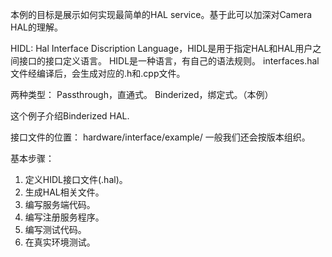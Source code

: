 本例的目标是展示如何实现最简单的HAL service。基于此可以加深对Camera HAL的理解。

HIDL: Hal Interface Discription Language，HIDL是用于指定HAL和HAL用户之间接口的接口定义语言。
HIDL是一种语言，有自己的语法规则。
interfaces.hal文件经编译后，会生成对应的.h和.cpp文件。

两种类型：
Passthrough，直通式。
Binderized，绑定式。（本例）

这个例子介绍Binderized HAL.

接口文件的位置：
hardware/interface/example/
一般我们还会按版本组织。

基本步骤：
1. 定义HIDL接口文件(.hal)。
2. 生成HAL相关文件。
3. 编写服务端代码。
4. 编写注册服务程序。
5. 编写测试代码。
6. 在真实环境测试。